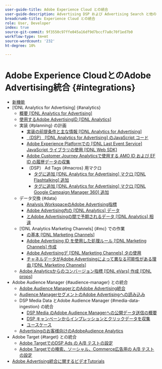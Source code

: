 ```yaml
---
user-guide-title: Adobe Experience Cloud との統合
user-guide-description: Advertising DSP および Advertising Search と他の Adobe Experience Cloud 製品およびサービスとの統合について学習します。
breadcrumb-title: Experience Cloud との統合
role: User, Developer
index: true
source-git-commit: 9f3550c97ffe045a16df9d7bccf7a8c70f1ed7b0
workflow-type: tm+mt
source-wordcount: '232'
ht-degree: 10%

---
```



# Adobe Experience CloudとのAdobe Advertising統合 {#integrations}

<!--  ADD LATER: and Adobe Experience Platform -->

+ [新機能](/help/integrations/home.md)
+ [!DNL Analytics for Advertising] {#analytics}
   + [概要  [!DNL Analytics for Advertising]](/help/integrations/analytics/overview.md)
   + [使用するAdobe AdvertisingID [!DNL Analytics]](/help/integrations/analytics/ids.md)
   + 実装 {#planning} の計画
      + [実装の前提条件と主な情報  [!DNL Analytics for Advertising]](/help/integrations/analytics/prerequisites.md)
      + [（DSP）  [!DNL Analytics for Advertising] のJavaScript コード](/help/integrations/analytics/javascript.md)
      + [Adobe Experience Platformでの  [!DNL Last Event Service] JavaScript ライブラリの使用  [!DNL Web SDK]](/help/integrations/analytics/web-sdk.md)
      + [Adobe Customer Journey Analyticsで使用する AMO ID および EF ID の履歴データの収集](/help/integrations/analytics/rvars-to-evars.md)
      + （DSP） Ad Tags {#macros} 用マクロ
         + [タグに追加  [!DNL Analytics for Advertising]  マクロ  [!DNL Flashtalking]  追加](/help/integrations/analytics/macros-flashtalking.md)
         + [タグに追加  [!DNL Analytics for Advertising]  マクロ  [!DNL Google Campaign Manager 360]  追加](/help/integrations/analytics/macros-google-campaign-manager.md)
   + データ交換 {#data}
      + [Analysis WorkspaceのAdobe Advertising指標](/help/integrations/analytics/advertising-metrics-in-analytics.md)
      + [Adobe Advertising内の [!DNL Analytics] データ](/help/integrations/analytics/analytics-data-in-advertising.md)
      + [とAdobe Advertisingの間で予期されるデータ  [!DNL Analytics]  相違](/help/integrations/analytics/data-variances.md)
   + [!DNL Analytics Marketing Channels] {#mc} での作業
      + [の基本  [!DNL Marketing Channels]](/help/integrations/analytics/marketing-channels/mc-overview.md)
      + [Adobe Advertising ID を使用した処理ルール  [!DNL Marketing Channels]  作成](/help/integrations/analytics/marketing-channels/mc-ids.md)
      + [Adobe Advertisingデ  [!DNL Marketing Channels]  タの使用](/help/integrations/analytics/marketing-channels/mc-ac-data.md)
      + [チャネルデータがAdobe Advertisingによって異なる可能性がある理由  [!DNL Marketing Channels]](/help/integrations/analytics/marketing-channels/mc-data-variances.md)
   + [Adobe Analyticsからのコンバージョン指標  [!DNL eVars]  作成  [!DNL props]](/help/integrations/analytics/conversion-metrics-from-evars.md)
+ Adobe Audience Manager {#audience-manager} との統合
   + [Adobe Audience ManagerとのAdobe Advertising統合](/help/integrations/audience-manager/overview.md)
   + [Audience ManagerセグメントのAdobe Advertisingへの読み込み](/help/integrations/audience-manager/import-audiences.md)
   + DSP Media Data とAdobe Audience Manager {#media-data-ingestion} の統合
      + [DSP Media のAdobe Audience Managerへの公開データ送信の概要](/help/integrations/audience-manager/media-data-integration/overview.md)
      + [DSP キャンペーンからインプレッションとクリックデータを収集](/help/integrations/audience-manager/media-data-integration/collect.md)
      + [ユースケース](/help/integrations/audience-manager/media-data-integration/use-cases.md)
   + [Advertisingのお客様向けのAdobeAudience Analytics](/help/integrations/audience-manager/audience-analytics.md)
+ Adobe Target {#target} との統合
   + [Adobe TargetでのDSP Ads の A/B テストの設定](/help/integrations/target/ab-tests-dsp.md)
   + [Adobe Targetでの検索、ソーシャル、Commerce広告用の A/B テストの設定](/help/integrations/target/ab-tests-search.md)
+ [Adobe Advertising統合に関するビデオTutorials](https://experienceleague.adobe.com/docs/advertising-learn/tutorials/overview.html)<!-- rename if the tutorials TOC structure changes -->
